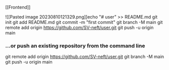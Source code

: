 [[Frontend]]

![[Pasted image 20230810121329.png]]echo "# user" >> README.md
git init
git add README.md
git commit -m "first commit"
git branch -M main
git remote add origin https://github.com/SV-neft/user.git
git push -u origin main


### …or push an existing repository from the command line

git remote add origin https://github.com/SV-neft/user.git
git branch -M main
git push -u origin main